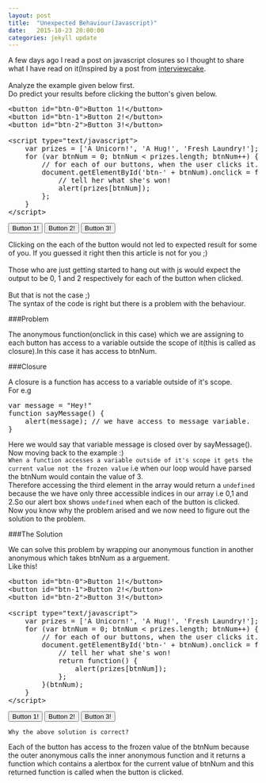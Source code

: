 ```yaml
---
layout: post
title:  "Unexpected Behaviour(Javascript)"
date:   2015-10-23 20:00:00
categories: jekyll update
---
```


A few days ago I read a post on javascript closures so I thought to share what I have read on it(Inspired by a post from [interviewcake][interviewcake].
<br><br>
Analyze the example given below first.
<br>
Do predict your results before clicking the button's given below.

<pre>&lt;button id="btn-0"&gt;Button 1!&lt;/button&gt;
&lt;button id="btn-1"&gt;Button 2!&lt;/button&gt;
&lt;button id="btn-2"&gt;Button 3!&lt;/button&gt;

&lt;script type="text/javascript"&gt;
	var prizes = ['A Unicorn!', 'A Hug!', 'Fresh Laundry!'];
	for (var btnNum = 0; btnNum &lt; prizes.length; btnNum++) {
		// for each of our buttons, when the user clicks it...
		document.getElementById('btn-' + btnNum).onclick = function() {
			// tell her what she's won!
			alert(prizes[btnNum]);
		};
	}
&lt;/script&gt;</pre>

<button id="btnp-0">Button 1!</button>
<button id="btnp-1">Button 2!</button>
<button id="btnp-2">Button 3!</button>

<script type="text/javascript">
	var prizes = ['A Unicorn!', 'A Hug!', 'Fresh Laundry!'];
	for (var btnNum = 0; btnNum < prizes.length; btnNum++) {
		// for each of our buttons, when the user clicks it...
		document.getElementById('btnp-' + btnNum).onclick = function() {
			// tell her what she's won!
			alert(prizes[btnNum]);
		};
	};
</script>

Clicking on the each of the button would not led to expected result for some of you. If you guessed it right then this article is not for you ;)
<br><br>
Those who are just getting started to hang out with js would expect the output to be 0, 1 and 2 respectively for each of the button when clicked.
<br><br>
But that is not the case ;)
<br>
The syntax of the code is right but there is a problem with the behaviour.
<br>

###Problem

The anonymous function(onclick in this case) which we are assigning to each button has access to a variable outside the scope of it(this is called as closure).In this case it has access to btnNum.

###Closure

A closure is a function has access to a variable outside of it's scope.
<br>
For e.g
<pre>var message = "Hey!"
function sayMessage() {
	alert(message); // we have access to message variable.
}</pre>
Here we would say that variable message is closed over by sayMessage().
<br>
Now moving back to the example :)
<br>
`When a function accesses a variable outside of it's scope it gets the current value not the frozen value` i.e when our loop would have parsed the btnNum would contain the value of 3.
<br>
Therefore accessing the third element in the array would return a `undefined` because the we have only three accessible indices in our array i.e 0,1 and 2.So our alert box shows `undefined` when each of the button is clicked.
<br>
Now you know why the problem arised and we now need to figure out the solution to the problem.
<br>

###The Solution

We can solve this problem by wrapping our anonymous function in another anonymous which takes btnNum as a arguement.
<br>
Like this!
<pre>&lt;button id="btn-0"&gt;Button 1!&lt;/button&gt;
&lt;button id="btn-1"&gt;Button 2!&lt;/button&gt;
&lt;button id="btn-2"&gt;Button 3!&lt;/button&gt;

&lt;script type="text/javascript"&gt;
	var prizes = ['A Unicorn!', 'A Hug!', 'Fresh Laundry!'];
	for (var btnNum = 0; btnNum &lt; prizes.length; btnNum++) {
		// for each of our buttons, when the user clicks it...
		document.getElementById('btn-' + btnNum).onclick = function(btnNum) {
			// tell her what she's won!
			return function() {
				alert(prizes[btnNum]);
			};
		}(btnNum);
	}
&lt;/script&gt;</pre> 
<button id="btn-0">Button 1!</button>
<button id="btn-1">Button 2!</button>
<button id="btn-2">Button 3!</button>

<script type="text/javascript">
	var prizes = ['A Unicorn!', 'A Hug!', 'Fresh Laundry!'];
	for (var btnNum = 0; btnNum < prizes.length; btnNum++) {
		// for each of our buttons, when the user clicks it...
		document.getElementById('btn-' + btnNum).onclick = function(btnNum) {
			// tell her what she's won!
			return function() {
				alert(prizes[btnNum]);
			}
		}(btnNum);
	};
</script>
`Why the above solution is correct?`


Each of the button has access to the frozen value of the btnNum because the outer anonymous calls the inner anonymous function and it returns a function which contains a alertbox for the current value of btnNum and this returned function is called when the button is clicked.



[interviewcake]: http://interviewcake.com